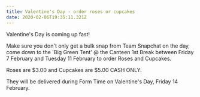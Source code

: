 ```yaml
---
title: Valentine's Day - order roses or cupcakes
date: 2020-02-06T19:35:11.321Z
---
```

Valentine's Day is coming up fast!  

Make sure you don't only get a bulk snap from Team Snapchat on the day, come down to the 'Big Green Tent' @ the Canteen 1st Break between Friday 7 February and Tuesday 11 February to order Roses and Cupcakes.  

Roses are $3.00 and Cupcakes are $5.00 CASH ONLY.  

They will be delivered during Form Time on Valentine's Day, Friday 14 February.
